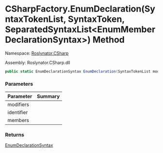 # CSharpFactory\.EnumDeclaration\(SyntaxTokenList, SyntaxToken, SeparatedSyntaxList\<EnumMemberDeclarationSyntax>\) Method

Namespace: [Roslynator.CSharp](../../README.md)

Assembly: Roslynator\.CSharp\.dll

```csharp
public static EnumDeclarationSyntax EnumDeclaration(SyntaxTokenList modifiers, SyntaxToken identifier, SeparatedSyntaxList<EnumMemberDeclarationSyntax> members)
```

### Parameters

| Parameter | Summary |
| --------- | ------- |
| modifiers | |
| identifier | |
| members | |

### Returns

[EnumDeclarationSyntax](https://docs.microsoft.com/en-us/dotnet/api/microsoft.codeanalysis.csharp.syntax.enumdeclarationsyntax)


